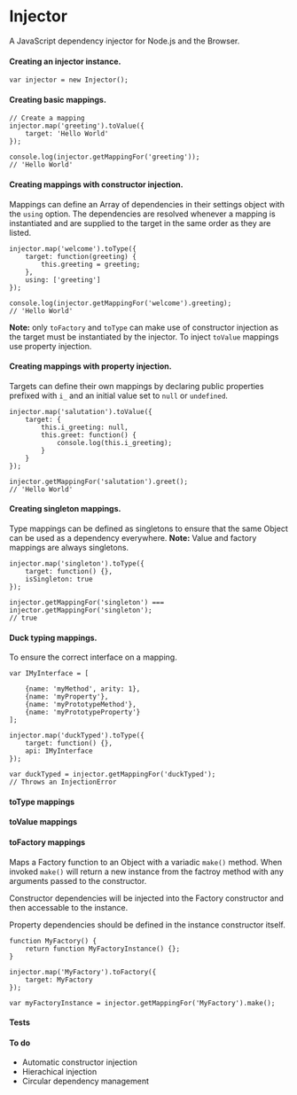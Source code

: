 # Injector

A JavaScript dependency injector for Node.js and the Browser.

#### Creating an injector instance.

```
var injector = new Injector();

```

#### Creating basic mappings.

```
// Create a mapping	
injector.map('greeting').toValue({
	target: 'Hello World'
});
	
console.log(injector.getMappingFor('greeting'));
// 'Hello World'

```	

#### Creating mappings with constructor injection.

Mappings can define an Array of dependencies in their settings object with the `using` option. The dependencies are resolved whenever a mapping is instantiated and are supplied to the target in the same order as they are listed.

```
injector.map('welcome').toType({
	target: function(greeting) {
		this.greeting = greeting;
	},
	using: ['greeting']
});

console.log(injector.getMappingFor('welcome').greeting);
// 'Hello World'

```

__Note:__ only `toFactory` and `toType` can make use of constructor injection as the target must be instantiated by the injector. To inject `toValue` mappings use property injection.

#### Creating mappings with property injection.

Targets can define their own mappings by declaring public properties prefixed with `i_` and an initial value set to `null` or `undefined`.

```
injector.map('salutation').toValue({
	target: {
		this.i_greeting: null,
		this.greet: function() {
			console.log(this.i_greeting);
		}
	}
});

injector.getMappingFor('salutation').greet();
// 'Hello World'
```

#### Creating singleton mappings.

Type mappings can be defined as singletons to ensure that the same Object can be used as a dependency everywhere. __Note:__ Value and factory mappings are always singletons.

```
injector.map('singleton').toType({
	target: function() {},
	isSingleton: true
});

injector.getMappingFor('singleton') === injector.getMappingFor('singleton');
// true

```

#### Duck typing mappings.

To ensure the correct interface on a mapping.

```
var IMyInterface = [

	{name: 'myMethod', arity: 1},
    {name: 'myProperty'},
    {name: 'myPrototypeMethod'},
    {name: 'myPrototypeProperty'}
];

injector.map('duckTyped').toType({
	target: function() {},
	api: IMyInterface
});

var duckTyped = injector.getMappingFor('duckTyped');
// Throws an InjectionError

```

#### toType mappings

#### toValue mappings

#### toFactory mappings

Maps a Factory function to an Object with a variadic `make()` method. When invoked `make()` will return a new instance from the factroy method with any arguments passed to the constructor. 

Constructor dependencies will be injected into the Factory constructor and then accessable to the instance. 

Property dependencies should be defined in the instance constructor itself.  

```	
function MyFactory() {
	return function MyFactoryInstance() {};
}
	
injector.map('MyFactory').toFactory({
	target: MyFactory
});

var myFactoryInstance = injector.getMappingFor('MyFactory').make();

```

#### Tests



#### To do

- Automatic constructor injection
- Hierachical injection
- Circular dependency management
